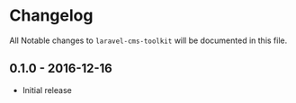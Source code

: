 # Changelog

All Notable changes to `laravel-cms-toolkit` will be documented in this file.


## 0.1.0 - 2016-12-16

- Initial release
